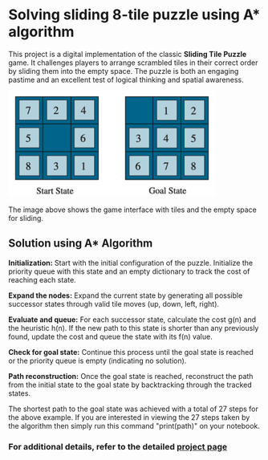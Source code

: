 # Solving sliding 8-tile puzzle using A* algorithm

This project is a digital implementation of the classic **Sliding Tile Puzzle** game. It challenges players to arrange scrambled tiles in their correct order by sliding them into the empty space. The puzzle is both an engaging pastime and an excellent test of logical thinking and spatial awareness.

![Sliding Tile Puzzle](https://github.com/sudip0789/sliding-tile-puzzle/blob/main/states.png)

The image above shows the game interface with tiles and the empty space for sliding.

## Solution using A* Algorithm

**Initialization:** Start with the initial configuration of the puzzle. Initialize the priority queue with this state and an empty dictionary to track the cost of reaching each state.

**Expand the nodes:** Expand the current state by generating all possible successor states through valid tile moves (up, down, left, right).

**Evaluate and queue:** For each successor state, calculate the cost g(n) and the heuristic h(n). If the new path to this state is shorter than any previously found, update the cost and queue the state with its f(n) value.

**Check for goal state:** Continue this process until the goal state is reached or the priority queue is empty (indicating no solution).

**Path reconstruction:** Once the goal state is reached, reconstruct the path from the initial state to the goal state by backtracking through the tracked states.

The shortest path to the goal state was achieved with a total of 27 steps for the above example. If you are interested in viewing the 27 steps taken by the algorithm then simply run this command "print(path)" on your notebook.

### For additional details, refer to the detailed [project page](https://sudipdas-projects.netlify.app/sliding-tile-puzzle/)
